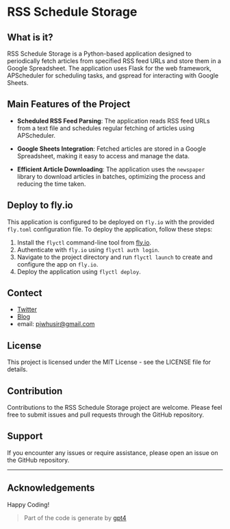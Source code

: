 # RSS Schedule Storage

## What is it?
RSS Schedule Storage is a Python-based application designed to periodically fetch articles from specified RSS feed URLs and store them in a Google Spreadsheet. The application uses Flask for the web framework, APScheduler for scheduling tasks, and gspread for interacting with Google Sheets.

## Main Features of the Project
- **Scheduled RSS Feed Parsing**: The application reads RSS feed URLs from a text file and schedules regular fetching of articles using APScheduler.

- **Google Sheets Integration**: Fetched articles are stored in a Google Spreadsheet, making it easy to access and manage the data.

- **Efficient Article Downloading**: The application uses the `newspaper` library to download articles in batches, optimizing the process and reducing the time taken.

## Deploy to fly.io
This application is configured to be deployed on `fly.io` with the provided `fly.toml` configuration file. To deploy the application, follow these steps:
1. Install the `flyctl` command-line tool from [fly.io](https://fly.io/docs/getting-started/installing-flyctl/).
2. Authenticate with `fly.io` using `flyctl auth login`.
3. Navigate to the project directory and run `flyctl launch` to create and configure the app on `fly.io`.
4. Deploy the application using `flyctl deploy`.

## Contect
- [Twitter](https://twitter.com/pjwhusir)
- [Blog](http://journeypeng.best/)
- email: pjwhusir@gmail.com

## License
This project is licensed under the MIT License - see the LICENSE file for details.

## Contribution
Contributions to the RSS Schedule Storage project are welcome. Please feel free to submit issues and pull requests through the GitHub repository.

## Support
If you encounter any issues or require assistance, please open an issue on the GitHub repository.

---
## Acknowledgements
Happy Coding!

> Part of the code is generate by [gpt4](https://chat.openai.com/)
